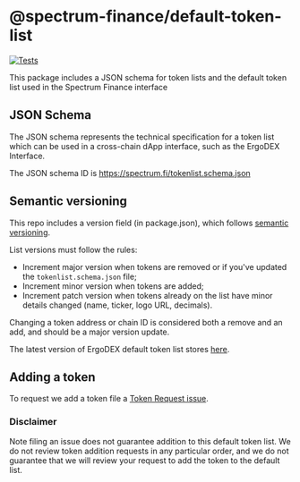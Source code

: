 # @spectrum-finance/default-token-list

[![Tests](https://github.com/ergolabs/default-token-list/workflows/Tests/badge.svg)](https://github.com/spectrum-finance/default-token-list/actions?query=workflow%3ATests)

This package includes a JSON schema for token lists and the default token list used in the Spectrum Finance interface

## JSON Schema
The JSON schema represents the technical specification for a token list which can be used in a cross-chain dApp interface, such as the ErgoDEX Interface.

The JSON schema ID is https://spectrum.fi/tokenlist.schema.json

## Semantic versioning
This repo includes a version field (in package.json), which follows [semantic versioning](https://semver.org/).

List versions must follow the rules:

- Increment major version when tokens are removed or if you've updated the `tokenlist.schema.json` file;
- Increment minor version when tokens are added;
- Increment patch version when tokens already on the list have minor details changed (name, ticker, logo URL, decimals).

Changing a token address or chain ID is considered both a remove and an add, and should be a major version update.

The latest version of ErgoDEX default token list stores [here](https://ergodex.io/default-token-list.json).

## Adding a token
To request we add a token file a [Token Request issue](https://github.com/spectrum-finance/default-token-list/issues/new?assignees=&labels=token+request&template=token-request.md&title=Add+%7BTOKEN_TICKER%7D%3A+%7BPROJECT_NAME%7D).

### Disclaimer
Note filing an issue does not guarantee addition to this default token list. We do not review token addition requests in any particular order, and we do not guarantee that we will review your request to add the token to the default list.
